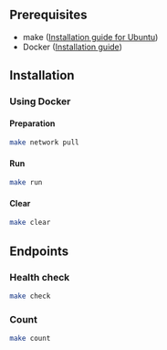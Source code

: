 ## Prerequisites
- make ([Installation guide for Ubuntu](https://zoomadmin.com/HowToInstall/UbuntuPackage/make))
- Docker ([Installation guide](https://docs.docker.com/engine/install/ubuntu))

## Installation
### Using Docker
#### Preparation
```sh
make network pull
```
#### Run
```sh
make run
```
#### Clear
```sh
make clear
```

## Endpoints
### Health check
```sh
make check
```

### Count
```sh
make count
```